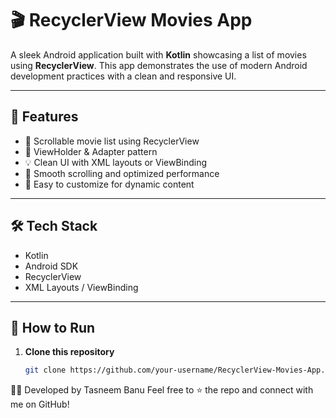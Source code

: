 # 🎬 RecyclerView Movies App

A sleek Android application built with **Kotlin** showcasing a list of movies using **RecyclerView**. This app demonstrates the use of modern Android development practices with a clean and responsive UI.

---

## 🚀 Features

- 📃 Scrollable movie list using RecyclerView  
- 🧩 ViewHolder & Adapter pattern  
- 💡 Clean UI with XML layouts or ViewBinding  
- 🚀 Smooth scrolling and optimized performance  
- 🎯 Easy to customize for dynamic content  

---

## 🛠 Tech Stack

- Kotlin  
- Android SDK  
- RecyclerView  
- XML Layouts / ViewBinding  

---


## 🧪 How to Run

1. **Clone this repository**
   ```bash
   git clone https://github.com/your-username/RecyclerView-Movies-App.git

🧑‍💻 Developed by
Tasneem Banu
Feel free to ⭐ the repo and connect with me on GitHub!


